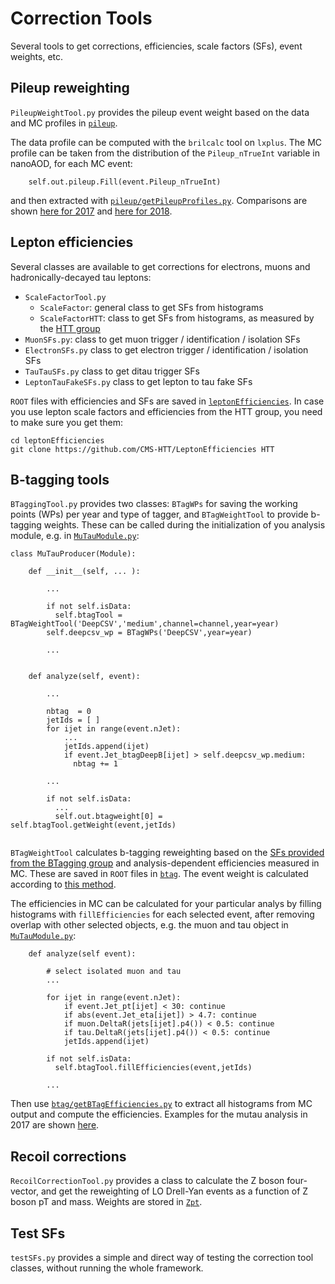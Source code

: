 # Correction Tools
Several tools to get corrections, efficiencies, scale factors (SFs), event weights, etc.



## Pileup reweighting

`PileupWeightTool.py` provides the pileup event weight based on the data and MC profiles in [`pileup`](https://github.com/IzaakWN/NanoTreeProducer/tree/master/CorrectionTools/pileup).

The data profile can be computed with the `brilcalc` tool on `lxplus`.
The MC profile can be taken from the distribution of the `Pileup_nTrueInt` variable in nanoAOD, for each MC event:
```
    self.out.pileup.Fill(event.Pileup_nTrueInt)
```
and then extracted with [`pileup/getPileupProfiles.py`](https://github.com/IzaakWN/NanoTreeProducer/blob/master/CorrectionTools/pileup/getPileupProfiles.py). Comparisons are shown [here for 2017](https://ineuteli.web.cern.ch/ineuteli/pileup/2017/) and [here for 2018](https://ineuteli.web.cern.ch/ineuteli/pileup/2018/).



## Lepton efficiencies

Several classes are available to get corrections for electrons, muons and hadronically-decayed tau leptons:

* `ScaleFactorTool.py`
  * `ScaleFactor`: general class to get SFs from histograms
  * `ScaleFactorHTT`: class to get SFs from histograms, as measured by the [HTT group](https://github.com/CMS-HTT/LeptonEfficiencies)
* `MuonSFs.py`: class to get muon trigger / identification / isolation SFs
* `ElectronSFs.py` class to get electron trigger / identification / isolation SFs
* `TauTauSFs.py` class to get ditau trigger SFs
* `LeptonTauFakeSFs.py` class to get lepton to tau fake SFs

`ROOT` files with efficiencies and SFs are saved in [`leptonEfficiencies`](https://github.com/IzaakWN/NanoTreeProducer/blob/master/CorrectionTools/leptonEfficiencies). In case you use lepton scale factors and efficiencies from the HTT group, you need to make sure you get them:
```
cd leptonEfficiencies
git clone https://github.com/CMS-HTT/LeptonEfficiencies HTT
```



## B-tagging tools

`BTaggingTool.py` provides two classes: `BTagWPs` for saving the working points (WPs) per year and type of tagger, and `BTagWeightTool` to provide b-tagging weights. These can be called during the initialization of you analysis module, e.g. in [`MuTauModule.py`](https://github.com/IzaakWN/NanoTreeProducer/blob/master/MuTauModule.py):
```
class MuTauProducer(Module):
    
    def __init__(self, ... ):
        
        ...
        
        if not self.isData:
          self.btagTool = BTagWeightTool('DeepCSV','medium',channel=channel,year=year)
        self.deepcsv_wp = BTagWPs('DeepCSV',year=year)
        
        ...
        
    
    def analyze(self, event):
        
        ...
        
        nbtag  = 0
        jetIds = [ ]
        for ijet in range(event.nJet):
            ...
            jetIds.append(ijet)
            if event.Jet_btagDeepB[ijet] > self.deepcsv_wp.medium:
              nbtag += 1
        
        ...
        
        if not self.isData:
          ...
          self.out.btagweight[0] = self.btagTool.getWeight(event,jetIds)
        
```

`BTagWeightTool` calculates b-tagging reweighting based on the [SFs provided from the BTagging group](https://twiki.cern.ch/twiki/bin/viewauth/CMS/BtagRecommendation#Recommendation_for_13_TeV_Data) and analysis-dependent efficiencies measured in MC. These are saved in `ROOT` files in [`btag`](https://github.com/IzaakWN/NanoTreeProducer/tree/master/CorrectionTools/btag).
The event weight is calculated according to [this method](https://twiki.cern.ch/twiki/bin/viewauth/CMS/BTagSFMethods#1a_Event_reweighting_using_scale).

The efficiencies in MC can be calculated for your particular analys by filling histograms with `fillEfficiencies` for each selected event, after removing overlap with other selected objects, e.g. the muon and tau object in [`MuTauModule.py`](https://github.com/IzaakWN/NanoTreeProducer/blob/master/MuTauModule.py):
```
    def analyze(self event):
    
        # select isolated muon and tau
        ...
        
        for ijet in range(event.nJet):
            if event.Jet_pt[ijet] < 30: continue
            if abs(event.Jet_eta[ijet]) > 4.7: continue
            if muon.DeltaR(jets[ijet].p4()) < 0.5: continue
            if tau.DeltaR(jets[ijet].p4()) < 0.5: continue
            jetIds.append(ijet)
        
        if not self.isData:
          self.btagTool.fillEfficiencies(event,jetIds)
        
        ...
```
Then use [`btag/getBTagEfficiencies.py`](https://github.com/IzaakWN/NanoTreeProducer/blob/master/CorrectionTools/btag/getBTagEfficiencies.py) to extract all histograms from MC output and compute the efficiencies. Examples for the mutau analysis in 2017 are shown [here](https://ineuteli.web.cern.ch/ineuteli/btag/2017/).



## Recoil corrections

`RecoilCorrectionTool.py` provides a class to calculate the Z boson four-vector, and get the reweighting of LO Drell-Yan events as a function of Z boson pT and mass. Weights are stored in [`Zpt`](https://github.com/IzaakWN/NanoTreeProducer/tree/master/CorrectionTools/Zpt).



## Test SFs

`testSFs.py` provides a simple and direct way of testing the correction tool classes, without running the whole framework.


